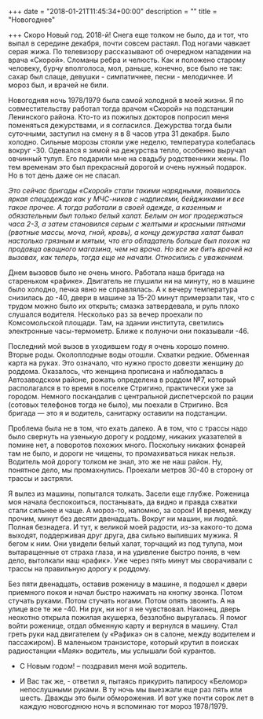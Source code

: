 +++
date = "2018-01-21T11:45:34+00:00"
description = ""
title = "Новогоднее"

+++
Скоро Новый год. 2018-й! Снега еще толком не было, да и тот, что выпал  в середине декабря, почти совсем растаял. Под ногами чавкает серая жижа. По телевизору рассказывают об очередном нападении на врача «Скорой». Сломаны ребра и челюсть. Как и положено старому человеку, бурчу вполголоса, мол, раньше, конечно, все было не так: сахар был слаще, девушки - симпатичнее, песни - мелодичнее. И мороз был, и врачей не били.    

Новогодняя ночь 1978/1979 была самой холодной в моей жизни. Я  по совместительству  работал  тогда врачом «Скорой»  на подстанции Ленинского района.  Кто-то из пожилых докторов попросил меня  поменяться дежурствами, и я согласился.  Дежурства тогда были  суточными, заступил на смену я в 8 часов утра 31 декабря. Было холодно.  Сильные морозы стояли уже неделю, температура  колебалась вокруг   -30.   Одевался я зимой на дежурства  тепло, особенно  выручал овчинный  тулуп.  Его подарили мне на свадьбу родственники жены. По тем временам это был прекрасный дорогой и очень нужный подарок.  Но в тот день  даже он не спасал.  

_Это сейчас бригады «Скорой» стали такими нарядными, появилась яркая спецодежда как у МЧС-ников с надписями, бейджиками  и все такое прочее. А тогда работали  в своей одежде, а казенным и обязательным был только белый халат. Белым он  мог продержаться часа 2-3, а затем становился серым с желтыми и красными пятнами (рвотные массы, моча, гной, кровь), а концу дежурства  халат бывал  настолько грязным и мятым, что его обладатель больше был похож  на продавца овощного магазина, чем на врача. Но все же бить врачей на вызовах, как теперь, тогда еще не начали. Относились с уважением._   

Днем вызовов было  не очень много.  Работала наша бригада на стареньком  «рафике». Двигатель не глушили ни на минуту, но в машине было холодно, печка явно не справлялась.  А к вечеру температура снизилась до  -40,  двери в машине за 15-20 минут  примерзали так, что с трудом можно было их открыть; смазка затвердевала,  и руль плохо слушался  водителя.  Несколько раз  за вечер проехали по Комсомольской площади. Там, на здании института,  светились  электронные  часы-термометр. Ближе к полуночи они показывали  -46.  

Последний мой вызов в уходившем году я очень хорошо помню.  Вторые роды.  Околоплодные воды отошли. Схватки редкие.  Обменная карта на руках.  Это означало, что нужно просто довезти женщину до роддома.  Оказалось, что женщина прописана и наблюдалась в Автозаводском районе,  рожать определена в роддом №7, который располагался в то время в поселке Стригино, практически уже за городом.  Немного поскандалив с центральной диспетчерской по рации (сотовых телефонов тогда не было), мы поехали в Стригино. Вся бригада — это я и водитель, санитарку оставили на подстанции.  

 Проблема была  не в том, что ехать далеко.  А в том, что с трассы надо было свернуть на узенькую дорогу к роддому, никаких указателей  в помине нет, а поворотов  похожих  много. Поскольку никаких фонарей там не было, и дороги не чищены, то промахиваться  никак нельзя. Водитель мой дорогу толком не знал, это же не наш район.  Ну, понятное дело, мы промахнулись.  Проехали метров  30-40  в сторону от трассы и застряли.   

Я вылез из машины,  попытался  толкать. Засели еще глубже.  Роженица  моя начала беспокоиться, постанывать, да видно и правда схватки  стали сильнее и чаще.  А мороз-то, напомню, за сорок! И время, между прочим,  минут без десяти двенадцать.  Вокруг ни машин, ни людей.  Полная безнадега. И тут, к великой моей радости, из-за какого-то дома  выходят, поддерживая друг друга,  два сильно выпивших мужика. Я бегом к ним. Они увидели белый халат, торчащий  из под тулупа, мои вытаращенные от страха глаза, и на  удивление  быстро поняв,  в чем дело,  вытолкали  наш «рафик». Уже через  пять минут мы сворачивали  с трассы на правильную дорогу к роддому.

Без пяти двенадцать, оставив роженицу в машине, я  подошел к двери приемного покоя  и начал быстро нажимать на кнопку звонка.  Потом стучать руками. Потом стучать ногами. Потом опять звонить.  А на улице  все те же   -40. Ни рук, ни ног я не чувствовал.  Наконец,  дверь  неохотно открыла  пожилая акушерка, беззлобно выругалась. Я  помог войти роженице, отдал обменную карту и вернулся в машину. Стал греть руки над двигателем (у «Рафика»  он в салоне, между водителем и пассажиром).  В маленьком транзисторе, который крутил в поисках радиостанции «Маяк» водитель, мы услышали бой курантов.   

- С Новым годом! – поздравил меня мой водитель.

- И Вас так же, - ответил я, пытаясь прикурить папиросу «Беломор» непослушными  руками. В ту ночь мы выезжали еще раз пять или шесть.  Дважды это были обморожения.  И вот уже почти сорок лет  в каждую новогоднюю ночь я вспоминаю  тот мороз  1978/1979.